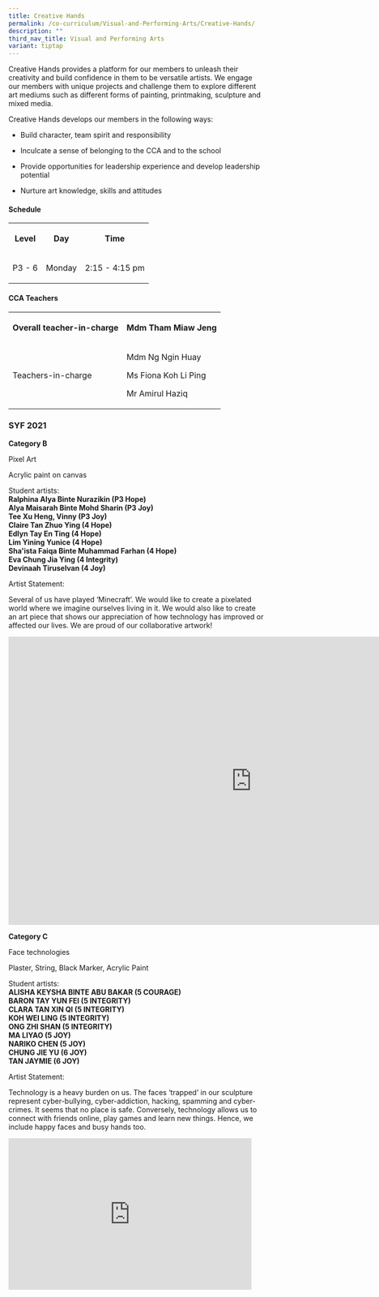 ```yaml
---
title: Creative Hands
permalink: /co-curriculum/Visual-and-Performing-Arts/Creative-Hands/
description: ""
third_nav_title: Visual and Performing Arts
variant: tiptap
---
```

<p>Creative Hands provides a platform for our members to unleash their creativity
and build confidence in them to be versatile artists. We engage our members
with unique projects and challenge them to explore different art mediums
such as different forms of painting, printmaking, sculpture and mixed media.</p>
<p>Creative Hands develops our members in the following ways:</p>
<ul data-tight="true" class="tight">
<li>
<p>Build character, team spirit and responsibility</p>
</li>
<li>
<p>Inculcate a sense of belonging to the CCA and to the school</p>
</li>
<li>
<p>Provide opportunities for leadership experience and develop leadership
potential</p>
</li>
<li>
<p>Nurture art knowledge, skills and attitudes</p>
</li>
</ul>
<h4><strong>Schedule</strong></h4>
<table style="minWidth: 75px">
<colgroup>
<col>
<col>
<col>
</colgroup>
<tbody>
<tr>
<th rowspan="1" colspan="1">
<p>Level</p>
</th>
<th rowspan="1" colspan="1">
<p>Day</p>
</th>
<th rowspan="1" colspan="1">
<p>Time</p>
</th>
</tr>
<tr>
<td rowspan="1" colspan="1">
<p>P3 - 6</p>
</td>
<td rowspan="1" colspan="1">
<p>Monday</p>
</td>
<td rowspan="1" colspan="1">
<p>2:15 - 4:15 pm</p>
</td>
</tr>
</tbody>
</table>
<h4><strong>CCA Teachers</strong></h4>
<table style="minWidth: 50px">
<colgroup>
<col>
<col>
</colgroup>
<tbody>
<tr>
<th rowspan="1" colspan="1">
<p>Overall teacher-in-charge</p>
</th>
<th rowspan="1" colspan="1">
<p>Mdm Tham Miaw Jeng</p>
</th>
</tr>
<tr>
<td rowspan="1" colspan="1">
<p>Teachers-in-charge</p>
</td>
<td rowspan="1" colspan="1">
<p>Mdm Ng Ngin Huay</p>
<p>Ms Fiona Koh Li Ping</p>
<p>Mr Amirul Haziq</p>
</td>
</tr>
</tbody>
</table>
<h3><strong>SYF 2021</strong></h3>
<p><strong>Category B</strong>
</p>
<p>Pixel Art</p>
<p>Acrylic paint on canvas</p>
<p>Student artists:
<br><strong>Ralphina Alya Binte Nurazikin (P3 Hope)<br>Alya Maisarah Binte Mohd Sharin (P3 Joy)<br>Tee Xu Heng, Vinny (P3 Joy)<br>Claire Tan Zhuo Ying (4 Hope)<br>Edlyn Tay En Ting (4 Hope)<br>Lim Yining Yunice (4 Hope)<br>Sha'ista Faiqa Binte Muhammad Farhan (4 Hope)<br>Eva Chung Jia Ying (4 Integrity)<br>Devinaah Tiruselvan (4 Joy)</strong>
</p>
<p>Artist Statement:</p>
<p>Several of us have played ‘Minecraft’. We would like to create a pixelated
world where we imagine ourselves living in it. We would also like to create
an art piece that shows our appreciation of how technology has improved
or affected our lives. We are proud of our collaborative artwork!</p>
<div class="iframe-wrapper">
<iframe height="569" width="960" allowfullscreen="true" frameborder="0" src="https://docs.google.com/presentation/d/e/2PACX-1vT9ZbxYelBNUSTu-nDsSSC2Kw8WTE7nEkZzTId-pS-GodWTp-tcjGO4IWtcnASOAEpiKteICQO3e6_h/embed?start=true&amp;loop=true&amp;delayms=3000"></iframe>
</div>
<p><strong>Category C</strong>
</p>
<p>Face technologies</p>
<p>Plaster, String, Black Marker, Acrylic Paint</p>
<p>Student artists:
<br><strong>ALISHA KEYSHA BINTE ABU BAKAR (5 COURAGE)<br>BARON TAY YUN FEI (5 INTEGRITY)<br>CLARA TAN XIN QI (5 INTEGRITY)<br>KOH WEI LING (5 INTEGRITY)<br>ONG ZHI SHAN (5 INTEGRITY)<br>MA LIYAO (5 JOY)<br>NARIKO CHEN (5 JOY)<br>CHUNG JIE YU (6 JOY)<br>TAN JAYMIE (6 JOY)</strong>
</p>
<p>Artist Statement:</p>
<p>Technology is a heavy burden on us. The faces ‘trapped’ in our sculpture
represent cyber-bullying, cyber-addiction, hacking, spamming and cyber-crimes.
It seems that no place is safe. Conversely, technology allows us to connect
with friends online, play games and learn new things. Hence, we include
happy faces and busy hands too.</p>
<div class="iframe-wrapper">
<iframe height="299" width="480" allowfullscreen="true" frameborder="0" src="https://docs.google.com/presentation/d/e/2PACX-1vQKcKrv4VabWpfGAJKxeZI8Q_riQlzDXg-NIg_KESRcbQmjdEfZTCG6zKc10qmsR_OD90Xae3P7vKxx/embed?start=true&amp;loop=true&amp;delayms=3000"></iframe>
</div>
<p></p>